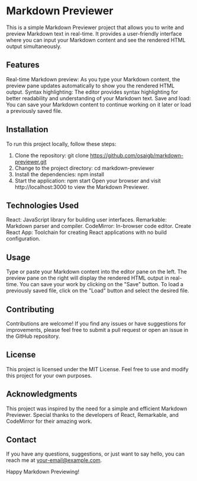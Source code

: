 # Markdown Previewer

This is a simple Markdown Previewer project that allows you to write and preview Markdown text in real-time. It provides a user-friendly interface where you can input your Markdown content and see the rendered HTML output simultaneously.

## Features
Real-time Markdown preview: As you type your Markdown content, the preview pane updates automatically to show you the rendered HTML output.
Syntax highlighting: The editor provides syntax highlighting for better readability and understanding of your Markdown text.
Save and load: You can save your Markdown content to continue working on it later or load a previously saved file.
## Installation
To run this project locally, follow these steps:

1. Clone the repository:
git clone https://github.com/osaigb/markdown-previewer.git
1. Change to the project directory:
cd markdown-previewer
1. Install the dependencies:
npm install
1. Start the application:
npm start
Open your browser and visit http://localhost:3000 to view the Markdown Previewer.
## Technologies Used
React: JavaScript library for building user interfaces.
Remarkable: Markdown parser and compiler.
CodeMirror: In-browser code editor.
Create React App: Toolchain for creating React applications with no build configuration.
## Usage
Type or paste your Markdown content into the editor pane on the left.
The preview pane on the right will display the rendered HTML output in real-time.
You can save your work by clicking on the "Save" button.
To load a previously saved file, click on the "Load" button and select the desired file.
## Contributing
Contributions are welcome! If you find any issues or have suggestions for improvements, please feel free to submit a pull request or open an issue in the GitHub repository.

## License
This project is licensed under the MIT License. Feel free to use and modify this project for your own purposes.

## Acknowledgments
This project was inspired by the need for a simple and efficient Markdown Previewer. Special thanks to the developers of React, Remarkable, and CodeMirror for their amazing work.

## Contact
If you have any questions, suggestions, or just want to say hello, you can reach me at your-email@example.com.

Happy Markdown Previewing!
